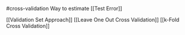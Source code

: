#cross-validation
Way to estimate [[Test Error]]


[[Validation Set Approach]]
[[Leave One Out Cross Validation]]
[[k-Fold Cross Validation]] 